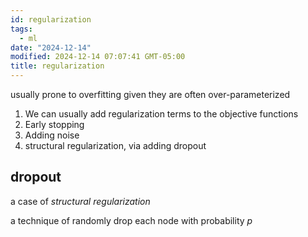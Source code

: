 ```yaml
---
id: regularization
tags:
  - ml
date: "2024-12-14"
modified: 2024-12-14 07:07:41 GMT-05:00
title: regularization
---
```


usually prone to overfitting given they are often over-parameterized

1. We can usually add regularization terms to the objective functions
2. Early stopping
3. Adding noise
4. structural regularization, via adding dropout

## dropout

a case of _structural regularization_

a technique of randomly drop each node with probability $p$
